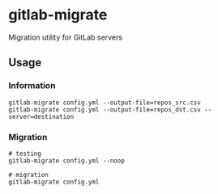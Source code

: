 # gitlab-migrate
Migration utility for GitLab servers


## Usage

### Information
```
gitlab-migrate config.yml --output-file=repos_src.csv
gitlab-migrate config.yml --output-file=repos_dst.csv --server=destination
```

### Migration
```
# testing
gitlab-migrate config.yml --noop

# migration
gitlab-migrate config.yml

```